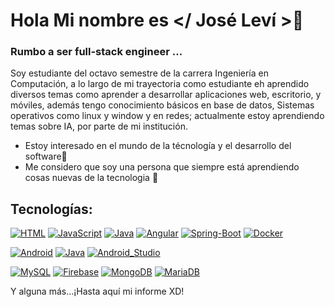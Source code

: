 # Hola Mi nombre es </ José Leví >👋 
### Rumbo a ser full-stack engineer ...
Soy estudiante del octavo semestre de la carrera Ingeniería en Computación, a lo largo de mi trayectoria como estudiante eh aprendido diversos temas como aprender a desarrollar aplicaciones web, escritorio, y móviles, además tengo conocimiento básicos en base de datos, Sistemas operativos como linux y window y en redes; actualmente estoy aprendiendo temas sobre IA, por parte de mi institución. 
- Estoy interesado en el mundo de la técnología y el desarrollo del software👀 
- Me considero que soy una persona que siempre está aprendiendo cosas nuevas de la tecnologia 🌱

## Tecnologías:

[![HTML](https://img.shields.io/badge/Html&Css-007396?style=for-the-badge&logo=html&logoColor=white&labelColor=101010)]()
[![JavaScript](https://img.shields.io/badge/JavaScript-F7DF1E?style=for-the-badge&logo=javascript&logoColor=white&labelColor=101010)]()
[![Java](https://img.shields.io/badge/Java-007396?style=for-the-badge&logo=java&logoColor=white&labelColor=101010)]()
[![Angular](https://img.shields.io/badge/Angular-007396?style=for-the-badge&logo=java&logoColor=white&labelColor=101010)]()
[![Spring-Boot](https://img.shields.io/badge/Spring-Boot-007396?style=for-the-badge&logo=java&logoColor=white&labelColor=101010)]()
[![Docker](https://img.shields.io/badge/Docker-007396?style=for-the-badge&logo=java&logoColor=white&labelColor=101010)]()
<br>

[![Android](https://img.shields.io/badge/Android-3DDC84?style=for-the-badge&logo=android&logoColor=white&labelColor=101010)]()
[![Java](https://img.shields.io/badge/Java-0095D5?style=for-the-badge&logo=kotlin&logoColor=white&labelColor=101010)]()
[![Android_Studio](https://img.shields.io/badge/Android_Studio-3DDC84?style=for-the-badge&logo=android-studio&logoColor=white&labelColor=101010)]()
</br>

[![MySQL](https://img.shields.io/badge/MySQL-4479A1?style=for-the-badge&logo=mysql&logoColor=white&labelColor=101010)]()
[![Firebase](https://img.shields.io/badge/Firebase-FFCA28?style=for-the-badge&logo=firebase&logoColor=white&labelColor=101010)]()
[![MongoDB](https://img.shields.io/badge/MongoDB-47A248?style=for-the-badge&logo=mongodb&logoColor=white&labelColor=101010)]()
[![MariaDB](https://img.shields.io/badge/MariaDB-007396?style=for-the-badge&logo=java&logoColor=white&labelColor=101010)]()

Y alguna más...¡Hasta aquí mi informe XD!


